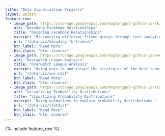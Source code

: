 ```yaml
---
title: "Data Visualization Projects"
layout: splash
feature_row:
  - image_path: https://storage.googleapis.com/magtanggol-github-io/fb/Cover_Final.gif
    alt: "Decoding Facebook Relationships"
    title: "Decoding Facebook Relationships"
    excerpt: "Discovering different friend groups through text analytics"
    url: "/data-viz/decoding-fb-friends"
    btn_label: "Read More"
    btn_class: "btn--inverse"
  - image_path: https://storage.googleapis.com/magtanggol-github-io/overwatch/cover.gif
    alt: "Overwatch League Analysis"
    title: "Overwatch League Analysis"
    excerpt: "Using data to understand the strategies of the best teams in the league."
    url: "/data-viz/owl-s1s1"
    btn_label: "Read More"
    btn_class: "btn--inverse"
  - image_path: https://storage.googleapis.com/magtanggol-github-io/statdist/Cover.gif
    alt: "Visualizing Probability Distributions"
    title: "Visualizing Probability Distributions"
    excerpt: "Using animations to explain probability distributions."
    url: "/data-viz/statdist"
    btn_label: "Read More"
    btn_class: "btn--inverse"
---
```


{% include feature_row %}